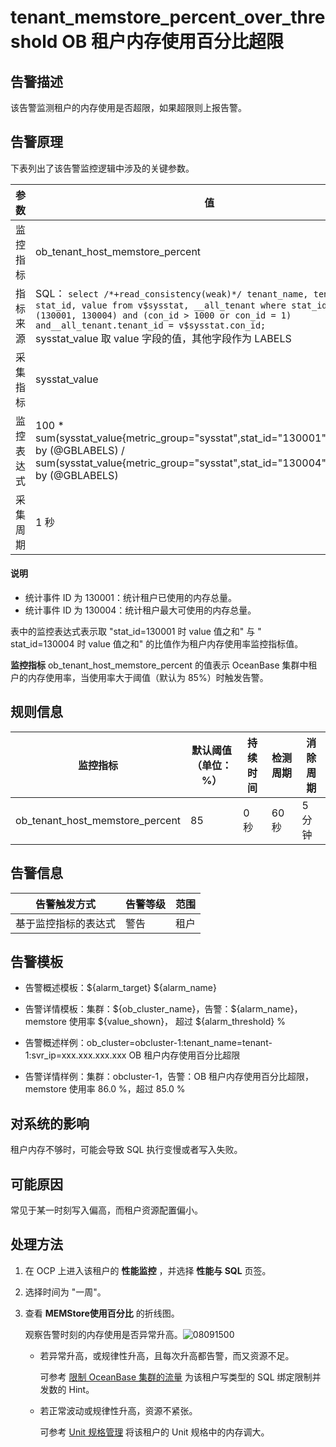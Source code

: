 # tenant_memstore_percent_over_threshold OB 租户内存使用百分比超限

## 告警描述

该告警监测租户的内存使用是否超限，如果超限则上报告警。

## 告警原理

下表列出了该告警监控逻辑中涉及的关键参数。

|  参数   |                                                                                                                                                                            值                                                                                                                                                                            |
|-------|---------------------------------------------------------------------------------------------------------------------------------------------------------------------------------------------------------------------------------------------------------------------------------------------------------------------------------------------------------|
| 监控指标  | ob_tenant_host_memstore_percent                                                                                                                                                                                                                                                                                                                         |
| 指标来源  | SQL： ```select /*+read_consistency(weak)*/ tenant_name, tenant_id, stat_id, value from v$sysstat, __all_tenant where stat_id IN (130001, 130004) and (con_id > 1000 or con_id = 1) and__all_tenant.tenant_id = v$sysstat.con_id; ``` </br> sysstat_value 取 value 字段的值，其他字段作为 LABELS |
| 采集指标  | sysstat_value                                                                                                                                                                                                                                                                                                                                           |
| 监控表达式 | 100 \* sum(sysstat_value{metric_group="sysstat",stat_id="130001",@LABELS}) by (@GBLABELS) / sum(sysstat_value{metric_group="sysstat",stat_id="130004",@LABELS}) by (@GBLABELS)                                                                                                                                                                          |
| 采集周期  | 1 秒                                                                                                                                                                                                                                                                                                                                                     |

  <main id="notice" type='explain'>
    <h4>说明</h4>
    <ul>
    <li>统计事件 ID 为 130001：统计租户已使用的内存总量。</li>
    <li>统计事件 ID 为 130004：统计租户最大可使用的内存总量。</li>
    </ul>
  </main>

表中的监控表达式表示取 "stat_id=130001 时 value 值之和" 与 " stat_id=130004 时 value 值之和" 的比值作为租户内存使用率监控指标值。

**监控指标** ob_tenant_host_memstore_percent 的值表示 OceanBase 集群中租户的内存使用率，当使用率大于阈值（默认为 85%）时触发告警。

## 规则信息

|              监控指标               | 默认阈值（单位：%） | 持续时间 | 检测周期 | 消除周期 |
|---------------------------------|------------|------|------|------|
| ob_tenant_host_memstore_percent | 85         | 0 秒  | 60 秒 | 5 分钟 |

## 告警信息

|   告警触发方式   | 告警等级 | 范围 |
|------------|------|----|
| 基于监控指标的表达式 | 警告   | 租户 |

## 告警模板

* 告警概述模板：\${alarm_target} ${alarm_name}

* 告警详情模板：集群：\${ob_cluster_name}，告警：\${alarm_name}，memstore 使用率 \${value_shown}， 超过 \${alarm_threshold} %

* 告警概述样例：ob_cluster=obcluster-1:tenant_name=tenant-1:svr_ip=xxx.xxx.xxx.xxx OB 租户内存使用百分比超限

* 告警详情样例：集群：obcluster-1，告警：OB 租户内存使用百分比超限，memstore 使用率 86.0 %，超过 85.0 %

## 对系统的影响

租户内存不够时，可能会导致 SQL 执行变慢或者写入失败。

## 可能原因

常见于某一时刻写入偏高，而租户资源配置偏小。

## 处理方法

1. 在 OCP 上进入该租户的 **性能监控** ，并选择 **性能与 SQL** 页签。

2. 选择时间为 "一周"。

3. 查看 **MEMStore使用百分比** 的折线图。

   观察告警时刻的内存使用是否异常升高。![08091500](https://obbusiness-private.oss-cn-shanghai.aliyuncs.com/doc/img/ocp/p302467.png)
   * 若异常升高，或规律性升高，且每次升高都告警，而又资源不足。

     可参考 [限制 OceanBase 集群的流量](../5.appendix/5.limit-the-inbound-traffic-of-the-oceanbase-cluster.md) 为该租户写类型的 SQL 绑定限制并发数的 Hint。

   * 若正常波动或规律性升高，资源不紧张。

     可参考 [Unit 规格管理](../../4.user-guide-2/5.tenant-functions/2.manage-basic-tenant-operations/2.unit-specification-management.md) 将该租户的 Unit 规格中的内存调大。
